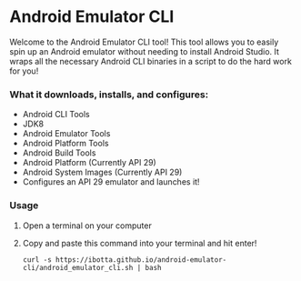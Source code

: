 # Android Emulator CLI

Welcome to the Android Emulator CLI tool! This tool allows you to easily spin up an Android emulator without needing to install Android Studio. It wraps all the necessary Android CLI binaries in a script to do the hard work for you! 

### What it downloads, installs, and configures:
* Android CLI Tools 
* JDK8
* Android Emulator Tools
* Android Platform Tools
* Android Build Tools
* Android Platform (Currently API 29)
* Android System Images (Currently API 29)
* Configures an API 29 emulator and launches it!

### Usage
1. Open a terminal on your computer
2. Copy and paste this command into your terminal and hit enter! 

    ```
    curl -s https://ibotta.github.io/android-emulator-cli/android_emulator_cli.sh | bash
    ```
